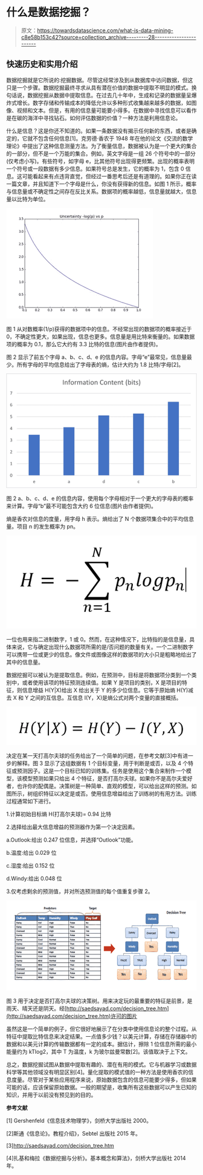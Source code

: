 # 什么是数据挖掘？

> 原文：<https://towardsdatascience.com/what-is-data-mining-c8e58b153c42?source=collection_archive---------28----------------------->

## 快速历史和实用介绍

数据挖掘就是它所说的:挖掘数据。尽管这经常涉及到从数据库中访问数据，但这只是一个步骤。数据挖掘最终寻求从具有潜在价值的数据中提取不明显的模式。换句话说，数据挖掘从数据中提取信息。在过去几十年中，生成和记录的数据量呈爆炸式增长。数字存储和传输成本的降低允许以多种形式收集越来越多的数据，如图像、视频和文本。但是，有用的信息量可能要小得多。在数据中寻找信息可以看作是在碳的海洋中寻找钻石。如何评估数据的价值？一种方法是利用信息论。

什么是信息？这是你还不知道的。如果一条数据没有揭示任何新的东西，或者是确定的，它就不包含任何信息[1]。克劳德·香农于 1948 年在他的论文《交流的数学理论》中提出了这种信息测量方法。为了衡量信息，数据被认为是一个更大的集合的一部分，但不是一个万能的集合。例如，英文字母是一组 26 个符号中的一部分(仅考虑小写)。有些符号，如字母 e，比其他符号出现得更频繁。出现的概率表明一个符号或一段数据有多少信息。如果符号总是发生，它的概率为 1，包含 0 信息。这可能看起来有点违背直觉，但经过一番思考后还是有道理的。如果你正在读一篇文章，并且知道下一个字母是什么，你没有获得新的信息。如图 1 所示，概率与信息量或不确定性之间存在反比关系。数据项的概率越低，信息量就越大，信息量以比特为单位。

![](img/6739b430983c1c45745f035b0f4bbe17.png)

图 1 从对数概率(1/p)获得的数据项中的信息。不经常出现的数据项的概率接近于 0，不确定性更大，如果出现，信息也更多。信息量是用比特来衡量的。如果数据项的概率为 0.1，那么它大约有 3.3 比特的信息(图片由作者提供)。

图 2 显示了前五个字母 a、b、c、d、e 的信息内容。字母“e”最常见，信息量最少。所有字母的平均信息给出了字母表的熵，估计大约为 1.8 比特/字母[2]。

![](img/9fedad40716d7545c8d633c40ccbcf6c.png)

图 2 a、b、c、d、e 的信息内容，使用每个字母相对于一个更大的字母表的概率来计算。字母“b”最不可能包含大约 6 位信息(图片由作者提供)。

熵是香农对信息的度量，用字母 h 表示。熵给出了 N 个数据项集合中的平均信息量。项目 n 的发生概率为 pn。

![](img/8bed996a57ac677b06958b72f27142af.png)

一位也用来指二进制数字，1 或 0。然而，在这种情况下，比特指的是信息量，具体来说，它与确定出现什么数据项所需的是/否问题的数量有关。一个二进制数字可以携带一位或更少的信息。像文件或图像这样的数据项的大小只是粗略地给出了其中的信息量。

数据挖掘可以被认为是提取信息。例如，在预测中，目标是将数据项分类到一个类别中，或者使用该项的特征预测连续值。如果 Y 是项目的类别，X 是项目的特征，则信息增益 H(Y|X)给出 X 给出关于 Y 的多少位信息。它等于原始熵 H(Y)减去 X 和 Y 之间的互信息。互信息 I(Y，X)是熵公式对两个变量的直接概括。

![](img/f580291fe2c47c0850eae000555194cd.png)

决定在某一天打高尔夫球的任务给出了一个简单的问题，在参考文献[3]中有进一步的解释。图 3 显示了这组数据有 1 个目标变量，用于判断是或否，以及 4 个特征或预测因子。这是一个目标已知的训练集。任务是使用这个集合来制作一个模型，该模型预测如果只给出 4 个特征，是否打高尔夫球。如果你不是高尔夫爱好者，也许你的配偶是。决策树是一种简单、直观的模型，可以给出这样的预测。如图所示，树组织特征以决定是或否。使用信息增益给出了训练树的有用方法。训练过程通常如下进行。

1.计算初始目标熵 H(打高尔夫球)= 0.94 比特

2.选择给出最大信息增益的预测器作为第一个决定因素。

a.Outlook:给出 0.247 位信息，并选择“Outlook”功能。

b.温度:给出 0.029 位

c.湿度:给出 0.152 位

d.Windy:给出 0.048 位

3.仅考虑剩余的预测值，并对所选预测值的每个值重复步骤 2。

![](img/3d8b0a5d707a754ed3c1a77e383d5112.png)

图 3 用于决定是否打高尔夫球的决策树。用来决定玩的最重要的特征是前景，是雨天、晴天还是阴天。经[http://saedsayad.com/decision_tree.htm](http://saedsayad.com/decision_tree.htm)许可的图片

虽然这是一个简单的例子，但它很好地展示了在分类中使用信息论的整个过程。从特征中提取比特信息来决定结果。一点值多少钱？以美元计算，存储在存储器中的数据和以美元计算的传输数据都有一定的成本。据估计，擦除 1 位信息所需的最小能量约为 kTlog2，其中 T 为温度，k 为玻尔兹曼常数[2]。该值取决于上下文。

总之，数据挖掘试图从数据中提取有趣的、潜在有用的模式。它与机器学习或数据科学等其他领域没有明显区别[4]。量化提取的模式值的一种方法是使用香农的信息度量。尽管对于某些应用程序来说，原始数据包含的信息可能要少得多，但如果可能的话，应该保留原始数据。一般的期望是，收集所有这些数据可以产生已知的知识，并用于以前没有预见到的目的。

**参考文献**

[1] Gershenfeld《信息技术物理学》，剑桥大学出版社 2000。

[2]斯通《信息论》。教程介绍》，Sebtel 出版社 2015 年。

[3]http://saedsayad.com/decision_tree.htm

[4]扎基和梅拉《数据挖掘与分析》。基本概念和算法》，剑桥大学出版社 2014 年。